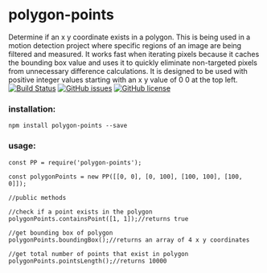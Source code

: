 # polygon-points
Determine if an x y coordinate exists in a polygon. This is being used in a motion detection project where specific regions of an image are being filtered and measured. It works fast when iterating pixels because it caches the bounding box value and uses it to quickly eliminate non-targeted pixels from unnecessary difference calculations. It is designed to be used with positive integer values starting with an x y value of 0 0 at the top left.
[![Build Status](https://travis-ci.org/kevinGodell/polygon-points.svg?branch=master)](https://travis-ci.org/kevinGodell/polygon-points) [![GitHub issues](https://img.shields.io/github/issues/kevinGodell/polygon-points.svg)](https://github.com/kevinGodell/polygon-points/issues) [![GitHub license](https://img.shields.io/badge/license-MIT-blue.svg)](https://raw.githubusercontent.com/kevinGodell/polygon-points/master/LICENSE)
### installation:
``` 
npm install polygon-points --save
```
### usage:
```
const PP = require('polygon-points');

const polygonPoints = new PP([[0, 0], [0, 100], [100, 100], [100, 0]]);

//public methods

//check if a point exists in the polygon
polygonPoints.containsPoint([1, 1]);//returns true

//get bounding box of polygon
polygonPoints.boundingBox();//returns an array of 4 x y coordinates

//get total number of points that exist in polygon
polygonPoints.pointsLength();//returns 10000
```
